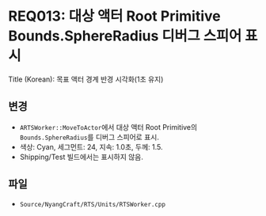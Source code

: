 # REQ013: 대상 액터 Root Primitive Bounds.SphereRadius 디버그 스피어 표시

Title (Korean): 목표 액터 경계 반경 시각화(1초 유지)

## 변경
- `ARTSWorker::MoveToActor`에서 대상 액터 Root Primitive의 `Bounds.SphereRadius`를 디버그 스피어로 표시.
- 색상: Cyan, 세그먼트: 24, 지속: 1.0초, 두께: 1.5.
- Shipping/Test 빌드에서는 표시하지 않음.

## 파일
- `Source/NyangCraft/RTS/Units/RTSWorker.cpp`

